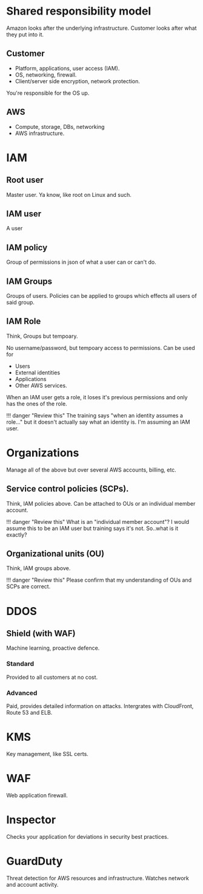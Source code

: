 # Shared responsibility model

Amazon looks after the underlying infrastructure. Customer looks after what they put into it.

## Customer

* Platform, applications, user access (IAM).
* OS, networking, firewall.
* Client/server side encryption, network protection.

You're responsible for the OS up.

## AWS

* Compute, storage, DBs, networking
* AWS infrastructure.

# IAM

## Root user

Master user. Ya know, like root on Linux and such.

## IAM user

A user

## IAM policy

Group of permissions in json of what a user can or can't do.

## IAM Groups

Groups of users. Policies can be applied to groups which effects all users of said group.

## IAM Role

Think, Groups but tempoary.

No username/password, but tempoary access to permissions. Can be used for

* Users
* External identities
* Applications
* Other AWS services.

When an IAM user gets a role, it loses it's previous permissions and only has the ones of the role.

!!! danger "Review this"
    The training says "when an identity assumes a role..." but it doesn't actually say what an identity is. I'm assuming an IAM user.

# Organizations

Manage all of the above but over several AWS accounts, billing, etc.

## Service control policies (SCPs).

Think, IAM policies above. Can be attached to OUs or an individual member account.

!!! danger "Review this"
    What is an "individual member account"? I would assume this to be an IAM user but training says it's not. So..what is it exactly?

## Organizational units (OU)

Think, IAM groups above.

!!! danger "Review this"
    Please confirm that my understanding of OUs and SCPs are correct.

# DDOS

## Shield (with WAF)

Machine learning, proactive defence.

### Standard

Provided to all customers at no cost.

### Advanced 

Paid, provides detailed information on attacks. Intergrates with CloudFront, Route 53 and ELB. 

# KMS

Key management, like SSL certs.

# WAF

Web application firewall.

# Inspector

Checks your application for deviations in security best practices.

# GuardDuty 

Threat detection for AWS resources and infrastructure. Watches network and account activity.